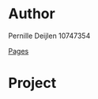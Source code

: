 # Author

Pernille Deijlen
10747354

[Pages](https://pernilledeijlen.github.io/Project/)

# Project

